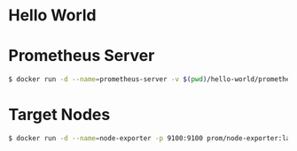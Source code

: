 # Hello World 

# Prometheus Server

```sh
$ docker run -d --name=prometheus-server -v $(pwd)/hello-world/prometheus.yml:/etc/prometheus/prometheus.yml -p 9090:9090 prom/prometheus:latest 
```

# Target Nodes 

```sh
$ docker run -d --name=node-exporter -p 9100:9100 prom/node-exporter:latest 
```
